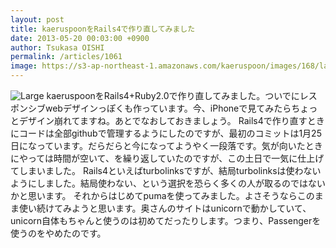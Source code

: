 ```yaml
---
layout: post
title: kaeruspoonをRails4で作り直してみました
date: 2013-05-20 00:03:00 +0900
author: Tsukasa OISHI
permalink: /articles/1061
image: https://s3-ap-northeast-1.amazonaws.com/kaeruspoon/images/168/large.JPG?1368975806
---
```


![Large](https://s3-ap-northeast-1.amazonaws.com/kaeruspoon/images/168/large.JPG?1368975806)
kaeruspoonをRails4+Ruby2.0で作り直してみました。ついでにレスポンシブwebデザインっぽくも作っています。今、iPhoneで見てみたらちょっとデザイン崩れてますね。あとでなおしておきましょう。
Rails4で作り直すときにコードは全部githubで管理するようにしたのですが、最初のコミットは1月25日になっています。だらだらと今になってようやく一段落です。気が向いたときにやっては時間が空いて、を繰り返していたのですが、この土日で一気に仕上げてしまいました。
Rails4といえばturbolinksですが、結局turbolinksは使わないようにしました。結局使わない、という選択を恐らく多くの人が取るのではないかと思います。
それからはじめてpumaを使ってみました。よさそうならこのまま使い続けてみようと思います。奥さんのサイトはunicornで動かしていて、unicorn自体もちゃんと使うのは初めてだったりします。つまり、Passengerを使うのをやめたのです。


